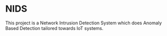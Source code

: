 # NIDS

This project is a Network Intrusion Detection System which does Anomaly Based Detection tailored towards IoT systems.
